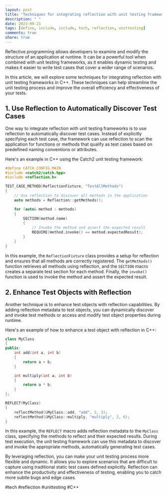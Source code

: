 ```yaml
---
layout: post
title: "Techniques for integrating reflection with unit testing frameworks in C++."
description: " "
date: 2023-09-21
tags: [define, include, include, tech, reflection, unittesting]
comments: true
share: true
---
```


Reflective programming allows developers to examine and modify the structure of an application at runtime. It can be a powerful tool when combined with unit testing frameworks, as it enables dynamic testing and makes it easier to write test cases that cover a wider range of scenarios.

In this article, we will explore some techniques for integrating reflection with unit testing frameworks in C++. These techniques can help streamline the unit testing process and improve the overall efficiency and effectiveness of your tests.

## 1. Use Reflection to Automatically Discover Test Cases

One way to integrate reflection with unit testing frameworks is to use reflection to automatically discover test cases. Instead of explicitly specifying each test case, the framework can use reflection to scan the application for functions or methods that qualify as test cases based on predefined naming conventions or attributes.

Here's an example in C++ using the Catch2 unit testing framework:

```cpp
#define CATCH_CONFIG_MAIN
#include <catch2/catch.hpp>
#include <reflection.h>

TEST_CASE_METHOD(ReflectionFixture, "TestAllMethods")
{
    // Use reflection to discover all methods in the application
    auto methods = Reflection::getMethods();

    for (auto& method : methods)
    {
        SECTION(method.name)
        {
            // Invoke the method and assert the expected result
            REQUIRE(method.invoke() == method.expectedResult);
        }
    }
}
```

In this example, the `ReflectionFixture` class provides a setup for reflection and ensures that all methods are correctly registered. The `getMethods()` function retrieves all methods using reflection, and the `SECTION` macro creates a separate test section for each method. Finally, the `invoke()` function is used to invoke the method and assert the expected result.

## 2. Enhance Test Objects with Reflection

Another technique is to enhance test objects with reflection capabilities. By adding reflection metadata to test objects, you can dynamically discover and invoke test methods or access and modify test object properties during runtime.

Here's an example of how to enhance a test object with reflection in C++:

```cpp
class MyClass
{
public:
    int add(int a, int b)
    {
        return a + b;
    }

    int multiply(int a, int b)
    {
        return a * b;
    }
};

REFLECT(MyClass)
{
    reflectMethod(&MyClass::add, "add", 2, 3);
    reflectMethod(&MyClass::multiply, "multiply", 2, 6);
}
```

In this example, the `REFLECT` macro adds reflection metadata to the `MyClass` class, specifying the methods to reflect and their expected results. During test execution, the unit testing framework can use this metadata to discover and invoke the appropriate methods, automatically generating test cases.

By leveraging reflection, you can make your unit testing process more flexible and dynamic. It allows you to explore scenarios that are difficult to capture using traditional static test cases defined explicitly. Reflection can enhance the productivity and effectiveness of testing, enabling you to catch more subtle bugs and edge cases.

#tech #reflection #unittesting #C++